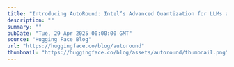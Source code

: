 ```yaml
---
title: "Introducing AutoRound: Intel’s Advanced Quantization for LLMs and VLMs"
description: ""
summary: ""
pubDate: "Tue, 29 Apr 2025 00:00:00 GMT"
source: "Hugging Face Blog"
url: "https://huggingface.co/blog/autoround"
thumbnail: "https://huggingface.co/blog/assets/autoround/thumbnail.png"
---
```


